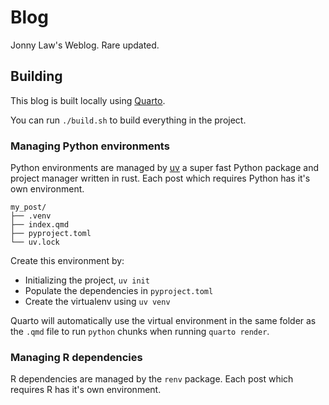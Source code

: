# Blog

Jonny Law's Weblog. Rare updated.

## Building

This blog is built locally using [Quarto](https://quarto.org).

You can run `./build.sh` to build everything in the project.

### Managing Python environments

Python environments are managed by [uv](https://docs.astral.sh/uv/) a super fast Python package and project manager written in rust. Each post which requires Python has it's own environment.

```
my_post/
├── .venv
├── index.qmd
├── pyproject.toml
└── uv.lock
```

Create this environment by:

- Initializing the project, `uv init`
- Populate the dependencies in `pyproject.toml`
- Create the virtualenv using `uv venv`

Quarto will automatically use the virtual environment in the same folder as the `.qmd` file to run `python` chunks when running `quarto render`.

### Managing R dependencies

R dependencies are managed by the `renv` package. Each post which requires R has it's own environment.
